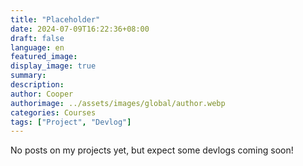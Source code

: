 ```yaml
---
title: "Placeholder"
date: 2024-07-09T16:22:36+08:00
draft: false
language: en
featured_image:  
display_image: true
summary: 
description: 
author: Cooper
authorimage: ../assets/images/global/author.webp
categories: Courses
tags: ["Project", "Devlog"]
---
```


No posts on my projects yet, but expect some devlogs coming soon!